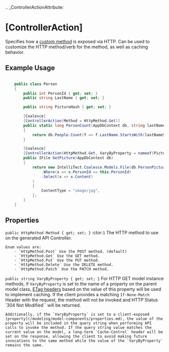.. _ControllerActionAttribute:

[ControllerAction]
==================

Specifies how a [custom method](/modeling/model-components/methods.md) is exposed via HTTP. Can be used to customize the HTTP method/verb for the method, as well as caching behavior.


Example Usage
-------------

``` c#

    public class Person
    {
        public int PersonId { get; set; }
        public string LastName { get; set; }

        public string PictureHash { get; set; }

        [Coalesce]
        [ControllerAction(Method = HttpMethod.Get)]
        public static long PersonCount(AppDbContext db, string lastNameStartsWith = "")
        {
            return db.People.Count(f => f.LastName.StartsWith(lastNameStartsWith));
        }

        [Coalesce]
        [ControllerAction(HttpMethod.Get, VaryByProperty = nameof(PictureHash))]
        public IFile GetPicture(AppDbContext db)
        {
            return new IntelliTect.Coalesce.Models.File(db.PersonPictures
                .Where(x => x.PersonId == this.PersonId)
                .Select(x => x.Content)
            )
            {
                ContentType = "image/jpg",
            };
        }
    }


```

Properties
----------

`public HttpMethod Method { get; set; }` :ctor:`1`
    The HTTP method to use on the generated API Controller.

    Enum values are:
        - `HttpMethod.Post` Use the POST method. (default)
        - `HttpMethod.Get` Use the GET method.
        - `HttpMethod.Put` Use the PUT method.
        - `HttpMethod.Delete` Use the DELETE method.
        - `HttpMethod.Patch` Use the PATCH method.

`public string VaryByProperty { get; set; }`
    For HTTP GET model instance methods, if `VaryByProperty` is set to the name of a property on the parent model class, [ETag headers](https://developer.mozilla.org/en-US/docs/Web/HTTP/Headers/ETag) based on the value of this property will be used to implement caching. If the client provides a matching `If-None-Match` Header with the request, the method will not be invoked and HTTP Status `304 Not Modified`` will be returned.

    Additionally, if the `VaryByProperty` is set to a client-exposed [property](/modeling/model-components/properties.md), the value of the property will be included in the query string when performing API calls to invoke the method. If the query string value matches the current value on the model, a long-term `Cache-Control` header will be set on the response, allowing the client to avoid making future invocations to the same method while the value of the `VaryByProperty` remains the same.